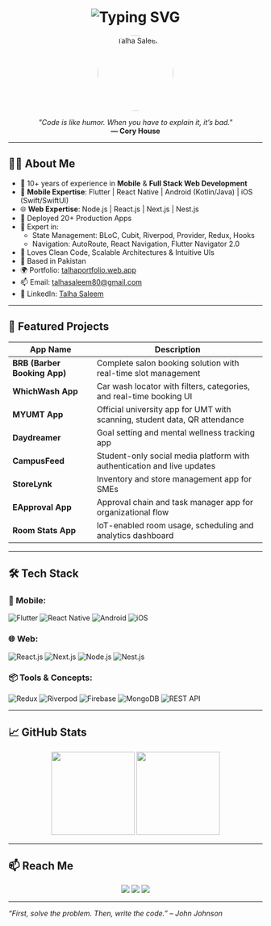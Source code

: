 <h1 align="center">
  <img src="https://readme-typing-svg.demolab.com?font=Fira+Code&weight=500&size=30&pause=1000&color=F75C7E&width=435&lines=Hi+I'm+Talha+Saleem!;Senior+Mobile+%26+Full+Stack+Developer;10%2B+Years+of+Experience+in+Tech" alt="Typing SVG" />
</h1>

<p align="center">
  <img src="profile.png" alt="Talha Saleem" width="150" height="150" style="border-radius: 50%" />
</p>

<p align="center">
  <i>"Code is like humor. When you have to explain it, it’s bad."</i><br />
  <strong>— Cory House</strong>
</p>

---

## 👨‍💻 About Me

- 🚀 10+ years of experience in **Mobile** & **Full Stack Web Development**
- 💼 **Mobile Expertise**: Flutter | React Native | Android (Kotlin/Java) | iOS (Swift/SwiftUI)
- 🌐 **Web Expertise**: Node.js | React.js | Next.js | Nest.js
- 📱 Deployed 20+ Production Apps
- 🔧 Expert in:
  - State Management: BLoC, Cubit, Riverpod, Provider, Redux, Hooks
  - Navigation: AutoRoute, React Navigation, Flutter Navigator 2.0
- 🧠 Loves Clean Code, Scalable Architectures & Intuitive UIs
- 📍 Based in Pakistan
- 🌍 Portfolio: [talhaportfolio.web.app](https://talhaportfolio.web.app)
- 📫 Email: [talhasaleem80@gmail.com](mailto:talhasaleem80@gmail.com)
- 💼 LinkedIn: [Talha Saleem](https://www.linkedin.com/in/talha-saleem-55176b44/)

---

## 🧠 Featured Projects

| App Name          | Description                                                                 |
|-------------------|-----------------------------------------------------------------------------|
| **BRB (Barber Booking App)** | Complete salon booking solution with real-time slot management |
| **WhichWash App** | Car wash locator with filters, categories, and real-time booking UI         |
| **MYUMT App**     | Official university app for UMT with scanning, student data, QR attendance  |
| **Daydreamer**    | Goal setting and mental wellness tracking app                               |
| **CampusFeed**    | Student-only social media platform with authentication and live updates     |
| **StoreLynk**     | Inventory and store management app for SMEs                                 |
| **EApproval App** | Approval chain and task manager app for organizational flow                 |
| **Room Stats App**| IoT-enabled room usage, scheduling and analytics dashboard                  |

---

## 🛠️ Tech Stack

### 📱 Mobile:
![Flutter](https://img.shields.io/badge/Flutter-02569B?logo=flutter&logoColor=white)
![React Native](https://img.shields.io/badge/React_Native-20232A?logo=react&logoColor=61DAFB)
![Android](https://img.shields.io/badge/Kotlin-7F52FF?logo=kotlin&logoColor=white)
![iOS](https://img.shields.io/badge/Swift-FA7343?logo=swift&logoColor=white)

### 🌐 Web:
![React.js](https://img.shields.io/badge/React-61DAFB?logo=react&logoColor=black)
![Next.js](https://img.shields.io/badge/Next.js-000000?logo=nextdotjs&logoColor=white)
![Node.js](https://img.shields.io/badge/Node.js-339933?logo=node.js&logoColor=white)
![Nest.js](https://img.shields.io/badge/NestJS-E0234E?logo=nestjs&logoColor=white)

### 📦 Tools & Concepts:
![Redux](https://img.shields.io/badge/Redux-593D88?logo=redux&logoColor=white)
![Riverpod](https://img.shields.io/badge/Riverpod-3A4DF8?logo=flutter&logoColor=white)
![Firebase](https://img.shields.io/badge/Firebase-FFCA28?logo=firebase&logoColor=black)
![MongoDB](https://img.shields.io/badge/MongoDB-47A248?logo=mongodb&logoColor=white)
![REST API](https://img.shields.io/badge/REST-API-blue)

---

## 📈 GitHub Stats

<p align="center">
  <img src="https://github-readme-stats.vercel.app/api?username=talhasaleem80&show_icons=true&theme=radical" height="165" />
  <img src="https://github-readme-stats.vercel.app/api/top-langs/?username=talhasaleem80&layout=compact&theme=radical" height="165" />
</p>

---

## 📫 Reach Me

<p align="center">
  <a href="mailto:talhasaleem80@gmail.com"><img src="https://img.shields.io/badge/Gmail-D14836?logo=gmail&logoColor=white" /></a>
  <a href="https://www.linkedin.com/in/talha-saleem-55176b44/"><img src="https://img.shields.io/badge/LinkedIn-0077B5?logo=linkedin&logoColor=white" /></a>
  <a href="https://talhaportfolio.web.app"><img src="https://img.shields.io/badge/Portfolio-000000?logo=vercel&logoColor=white" /></a>
</p>

---

_“First, solve the problem. Then, write the code.” – John Johnson_

